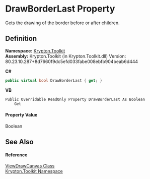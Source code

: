 # DrawBorderLast Property


Gets the drawing of the border before or after children.



## Definition
**Namespace:** <a href="79d2eac2-21f4-54ff-7552-b20c33c30600.md">Krypton.Toolkit</a>  
**Assembly:** Krypton.Toolkit (in Krypton.Toolkit.dll) Version: 80.23.10.287+8d7660f9dc5efd033fabe008ebfb904beab6d444

**C#**
``` C#
public virtual bool DrawBorderLast { get; }
```
**VB**
``` VB
Public Overridable ReadOnly Property DrawBorderLast As Boolean
	Get
```



#### Property Value
Boolean

## See Also


#### Reference
<a href="3837f426-0dcf-e021-7772-768db5beea4e.md">ViewDrawCanvas Class</a>  
<a href="79d2eac2-21f4-54ff-7552-b20c33c30600.md">Krypton.Toolkit Namespace</a>  
